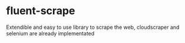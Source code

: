 # fluent-scrape
Extendible and easy to use library to scrape the web, cloudscraper and selenium are already implementated
